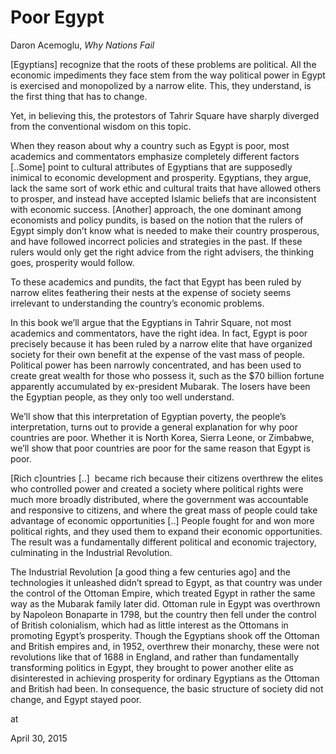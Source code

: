 # Poor Egypt

Daron Acemoglu, *Why Nations Fail*

[Egyptians] recognize that the roots of these problems are political. All the economic impediments they face stem from the way political power in Egypt is exercised and monopolized by a narrow elite. This, they understand, is the first thing that has to change.

Yet, in believing this, the protestors of Tahrir Square have sharply diverged from the conventional wisdom on this topic.

When they reason about why a country such as Egypt is poor, most academics and commentators emphasize completely different factors [..Some] point to cultural attributes of Egyptians that are supposedly inimical to economic development and prosperity. Egyptians, they argue, lack the same sort of work ethic and cultural traits that have allowed others to prosper, and instead have accepted Islamic beliefs that are inconsistent with economic success. [Another] approach, the one dominant among economists and policy pundits, is based on the notion that the rulers of Egypt simply don’t know what is needed to make their country prosperous, and have followed incorrect policies and strategies in the past. If these rulers would only get the right advice from the right advisers, the thinking goes, prosperity would follow.

To these academics and pundits, the fact that Egypt has been ruled by narrow elites feathering their nests at the expense of society seems irrelevant to understanding the country’s economic problems.

In this book we’ll argue that the Egyptians in Tahrir Square, not most academics and commentators, have the right idea. In fact, Egypt is poor precisely because it has been ruled by a narrow elite that have organized society for their own benefit at the expense of the vast mass of people. Political power has been narrowly concentrated, and has been used to create great wealth for those who possess it, such as the $70 billion fortune apparently accumulated by ex-president Mubarak. The losers have been the Egyptian people, as they only too well understand.

We’ll show that this interpretation of Egyptian poverty, the people’s interpretation, turns out to provide a general explanation for why poor countries are poor. Whether it is North Korea, Sierra Leone, or Zimbabwe, we’ll show that poor countries are poor for the same reason that Egypt is poor.

[Rich c]ountries [..]  became rich because their citizens overthrew the elites who controlled power and created a society where political rights were much more broadly distributed, where the government was accountable and responsive to citizens, and where the great mass of people could take advantage of economic opportunities [..] People fought for and won more political rights, and they used them to expand their economic opportunities. The result was a fundamentally different political and economic trajectory, culminating in the Industrial Revolution.

The Industrial Revolution [a good thing a few centuries ago] and the technologies it unleashed didn’t spread to Egypt, as that country was under the control of the Ottoman Empire, which treated Egypt in rather the same way as the Mubarak family later did. Ottoman rule in Egypt was overthrown by Napoleon Bonaparte in 1798, but the country then fell under the control of British colonialism, which had as little interest as the Ottomans in promoting Egypt’s prosperity. Though the Egyptians shook off the Ottoman and British empires and, in 1952, overthrew their monarchy, these were not revolutions like that of 1688 in England, and rather than fundamentally transforming politics in Egypt, they brought to power another elite as disinterested in achieving prosperity for ordinary Egyptians as the Ottoman and British had been. In consequence, the basic structure of society did not change, and Egypt stayed poor.








at

April 30, 2015















